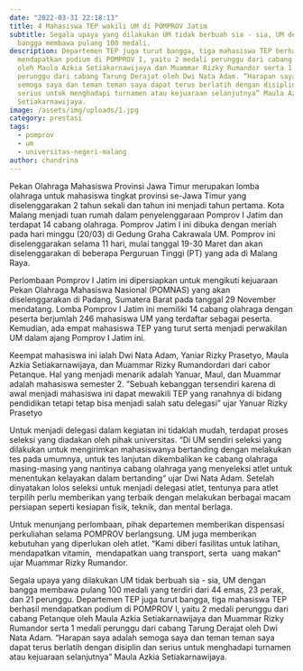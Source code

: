```yaml
---
date: "2022-03-31 22:18:13"
title: 4 Mahasiswa TEP wakili UM di POMPROV Jatim
subtitle: Segala upaya yang dilakukan UM tidak berbuah sia - sia, UM dengan
  bangga membawa pulang 100 medali.
description: Departemen TEP juga turut bangga, tiga mahasiswa TEP berhasil
  mendapatkan podium di POMPROV I, yaitu 2 medali perunggu dari cabang Petanque
  oleh Maula Azkia Setiakarnawijaya dan Muammar Rizky Rumandor serta 1 medali
  perunggu dari cabang Tarung Derajat oleh Dwi Nata Adam. “Harapan saya adalah
  semoga saya dan teman teman saya dapat terus berlatih dengan disiplin dan
  serius untuk menghadapi turnamen atau kejuaraan selanjutnya” Maula Azkia
  Setiakarnawijaya.
image: /assets/img/uploads/1.jpg
category: prestasi
tags:
  - pomprov
  - um
  - universitas-negeri-malang
author: chandrina
---
```

Pekan Olahraga Mahasiswa Provinsi Jawa Timur merupakan lomba olahraga untuk mahasiswa tingkat provinsi se-Jawa Timur yang diselenggarakan 2 tahun sekali dan tahun ini menjadi tahun pertama. Kota Malang menjadi tuan rumah dalam penyelenggaraan Pomprov I Jatim dan terdapat 14 cabang olahraga. Pomprov Jatim I ini dibuka dengan meriah pada hari minggu (20/03) di Gedung Graha Cakrawala UM. Pomprov ini diselenggarakan selama 11 hari, mulai tanggal 19-30 Maret dan akan diselenggarakan di beberapa Perguruan Tinggi (PT) yang ada di Malang Raya. 

Perlombaan Pomprov I Jatim ini dipersiapkan untuk mengikuti kejuaraan Pekan Olahraga Mahasiswa Nasional (POMNAS) yang akan diselenggarakan di Padang, Sumatera Barat pada tanggal 29 November mendatang. Lomba Pomprov I Jatim ini memiliki 14 cabang olahraga dengan peserta berjumlah 246 mahasiswa UM yang terdaftar sebagai peserta. Kemudian, ada empat mahasiswa TEP yang turut serta menjadi perwakilan UM dalam ajang Pomprov I Jatim ini.

Keempat mahasiswa ini ialah Dwi Nata Adam, Yaniar Rizky Prasetyo, Maula Azkia Setiakarnawijaya, dan Muammar Rizky Rumandordari dari cabor Petanque. Hal yang menjadi menarik adalah Yanuar, Maul, dan Muammar adalah mahasiswa semester 2. ”Sebuah kebanggan tersendiri karena di awal menjadi mahasiswa ini dapat mewakili TEP yang ranahnya di bidang pendidikan tetapi tetap bisa menjadi salah satu delegasi” ujar Yanuar Rizky Prasetyo

Untuk menjadi delegasi dalam kegiatan ini tidaklah mudah, terdapat proses seleksi yang diadakan oleh pihak universitas. “Di UM sendiri seleksi yang dilakukan untuk mengirimkan mahasiswanya bertanding dengan melakukan tes pada umumnya, untuk tes lanjutan dikembalikan ke cabang olahraga masing-masing yang nantinya cabang olahraga yang menyeleksi atlet untuk menentukan kelayakan dalam bertanding“ ujar Dwi Nata Adam. Setelah dinyatakan lolos seleksi untuk menjadi delegasi atlet, tentunya para atlet terpilih perlu memberikan yang terbaik dengan melakukan berbagai macam persiapan seperti kesiapan fisik, teknik, dan mental berlaga. 

Untuk menunjang perlombaan, pihak departemen memberikan dispensasi perkuliahan selama POMPROV berlangsung. UM juga memberikan kebutuhan yang diperlukan oleh atlet. “Kami diberi fasilitas untuk latihan, mendapatkan vitamin,  mendapatkan uang transport, serta  uang makan“ ujar Muammar Rizky Rumandor.

Segala upaya yang dilakukan UM tidak berbuah sia - sia, UM dengan bangga membawa pulang 100 medali yang terdiri dari 44 emas, 23 perak, dan 21 perunggu. Departemen TEP juga turut bangga, tiga mahasiswa TEP berhasil mendapatkan podium di POMPROV I, yaitu 2 medali perunggu dari cabang Petanque oleh Maula Azkia Setiakarnawijaya dan Muammar Rizky Rumandor serta 1 medali perunggu dari cabang Tarung Derajat oleh Dwi Nata Adam. “Harapan saya adalah semoga saya dan teman teman saya dapat terus berlatih dengan disiplin dan serius untuk menghadapi turnamen atau kejuaraan selanjutnya” Maula Azkia Setiakarnawijaya.